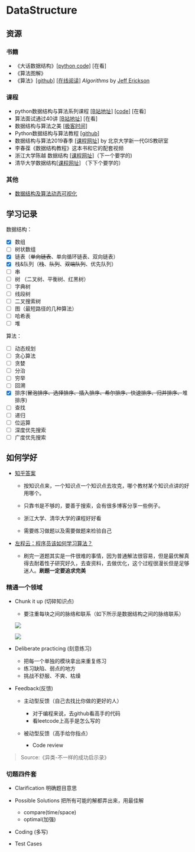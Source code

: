 ### 

# DataStructure

## 资源

### 书籍

* 《大话数据结构》[[python code]](https://github.com/hugooood/DataStruct)  [在看]
* 《算法图解》
* 《算法》[[github]](<https://github.com/jeffgerickson/algorithms>) [[在线阅读]](http://jeffe.cs.illinois.edu/teaching/algorithms/#book)  *Algorithms* by [Jeff Erickson](http://jeffe.cs.illinois.edu/)

### 课程

- python数据结构与算法系列课程  [[B站地址]](https://www.bilibili.com/video/av17888581?p=3) [[code]](https://github.com/JackKuo666/Data_Structure_with_Python) [在看]
- 算法面试通过40讲  [[B站地址]](https://www.bilibili.com/medialist/play/ml418565700/av41612881) [在看]
- 数据结构与算法之美 [[极客时间]](https://time.geekbang.org/column/intro/126)
- Python数据结构与算法教程  [[github]](<https://github.com/PegasusWang/python_data_structures_and_algorithms>)
- 数据结构与算法2019春季  [[课程网址]](http://gis4g.pku.edu.cn/course/pythonds/) by 北京大学新一代GIS教研室
- 李春葆《数据结构教程》这本书和它的配套视频
- 浙江大学陈越 数据结构 [[课程网址]](https://mooc.study.163.com/course/1000033001?_trace_c_p_k2_=dd120415895b434daca01d97ed9e3407#/info)（下一个要学的)
- 清华大学数据结构[[课程网址]](http://www.xuetangx.com/courses/course-v1:TsinghuaX+30240184X+sp/about) （下下个要学的）

### 其他

- [数据结构及算法动态可视化](https://visualgo.net/zh)


## 学习记录

数据结构：

- [x] 数组
- [ ] 树状数组
- [x] 链表（~~单向链表~~、单向循环链表、双向链表）
- [x] 栈&队列（~~栈~~、~~队列~~、~~双端队列~~、优先队列）
- [ ] 串 
- [ ] 树 （二叉树、平衡树、红黑树）
- [ ] 字典树
- [ ] 线段树
- [ ] 二叉搜索树
- [ ] 图（最短路径的几种算法）
- [ ] 哈希表
- [ ] 堆

算法：

- [ ] 动态规划
- [ ] 贪心算法
- [ ] 贪婪
- [ ] 分治
- [ ] 穷举
- [ ] 回溯
- [x] 排序(~~冒泡排序、选择排序、插入排序、希尔排序、快速排序、归并排序、~~堆排序) 
- [ ] 查找
- [ ] 递归
- [ ] 位运算
- [ ] 深度优先搜索
- [ ] 广度优先搜索

## 如何学好

- [知乎答案](http://www.xuetangx.com/courses/course-v1:TsinghuaX+30240184X+sp/about)

  - 按知识点来，一个知识点一个知识点去攻克，哪个教材某个知识点讲的好用哪个。

  - 只靠书是不够的，要善于搜索，会有很多博客分享一些例子。

  - 浙江大学、清华大学的课程好好看

  - 需要练习做题以及需要做题来检验自己
- [左程云：程序员该如何学习算法？](https://www.nowcoder.com/discuss/61529)
  - 刷完一道题其实是一件很难的事情，因为普通解法很容易，但是最优解真得去耐着性子研究好久，去查资料，去做优化，这个过程很漫长但是足够迷人。**刷题一定要追求完美**

###  精通一个领域

- Chunk it up (切碎知识点)

  - 要注重每块之间的脉络和联系（如下所示是数据结构之间的脉络联系）

  ![](https://ws2.sinaimg.cn/large/006tNc79ly1g1xddwravfj31ng0t6dim.jpg)

  ![](https://ws3.sinaimg.cn/large/006tNc79ly1g1xdgpsnblj31cs0u0tcm.jpg)

  

- Deliberate practicing (刻意练习)

  - 把每一个单独的模块拿出来重复练习
  - 练习缺陷、弱点的地方
  - 挑战不舒服、不爽、枯燥

- Feedback(反馈)

  - 主动型反馈（自己去找比你做的更好的人）

    - 对于编程来说，去github看高手的代码
    - 看leetcode上高手是怎么写的

  - 被动型反馈（高手给你指点）

    - Code review
    
> Source:《异类-不一样的成功启示录》

### 切题四件套

- Clarification 明确题目意思
- Possible Solutions 把所有可能的解都弄出来，用最佳解
  - compare(time/space)
  - optimal(加强)

- Coding (多写)
- Test Cases
  

